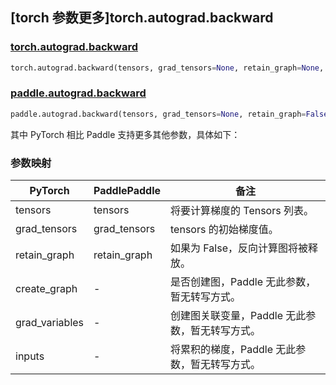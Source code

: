 ## [torch 参数更多]torch.autograd.backward

### [torch.autograd.backward](https://pytorch.org/docs/stable/generated/torch.autograd.backward.html#torch.autograd.backward)

```python
torch.autograd.backward(tensors, grad_tensors=None, retain_graph=None, create_graph=False, grad_variables=None, inputs=None)
```

### [paddle.autograd.backward](https://www.paddlepaddle.org.cn/documentation/docs/zh/api/paddle/autograd/backward_cn.html)

```python
paddle.autograd.backward(tensors, grad_tensors=None, retain_graph=False)
```

其中 PyTorch 相比 Paddle 支持更多其他参数，具体如下：

### 参数映射

| PyTorch        | PaddlePaddle | 备注                                  |
| -------------- | ------------ | ------------------------------------- |
| tensors        | tensors      | 将要计算梯度的 Tensors 列表。         |
| grad_tensors   | grad_tensors | tensors 的初始梯度值。                |
| retain_graph   | retain_graph | 如果为 False，反向计算图将被释放。    |
| create_graph   | -            | 是否创建图，Paddle 无此参数，暂无转写方式。     |
| grad_variables | -            | 创建图关联变量，Paddle 无此参数，暂无转写方式。 |
| inputs         | -            | 将累积的梯度，Paddle 无此参数，暂无转写方式。   |
